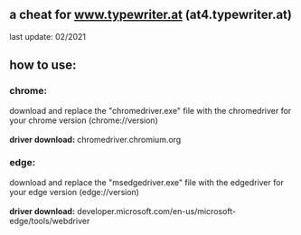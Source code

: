 ## a cheat for www.typewriter.at (at4.typewriter.at)
last update: 02/2021

## how to use:

### chrome:
download and replace the "chromedriver.exe" file with the chromedriver for your chrome version (chrome://version) <br>
<br>
**driver download:** chromedriver.chromium.org

### edge:
download and replace the "msedgedriver.exe" file with the edgedriver for your edge version (edge://version) <br>
<br>
**driver download:** developer.microsoft.com/en-us/microsoft-edge/tools/webdriver
